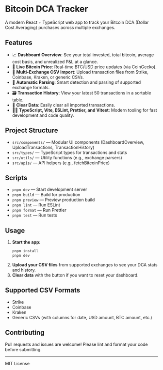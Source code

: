 # Bitcoin DCA Tracker

A modern React + TypeScript web app to track your Bitcoin DCA (Dollar Cost Averaging) purchases across multiple exchanges.

## Features

- 📈 **Dashboard Overview**: See your total invested, total bitcoin, average cost basis, and unrealized P&L at a glance.
- 💸 **Live Bitcoin Price**: Real-time BTC/USD price updates (via CoinGecko).
- 📂 **Multi-Exchange CSV Import**: Upload transaction files from Strike, Coinbase, Kraken, or generic CSVs.
- 🧮 **Automatic Parsing**: Smart detection and parsing of supported exchange formats.
- 🗃️ **Transaction History**: View your latest 50 transactions in a sortable table.
- 🧹 **Clear Data**: Easily clear all imported transactions.
- 🧑‍💻 **TypeScript, Vite, ESLint, Prettier, and Vitest**: Modern tooling for fast development and code quality.

## Project Structure

- `src/components/` — Modular UI components (DashboardOverview, UploadTransactions, TransactionHistory)
- `src/types/` — TypeScript types for transactions and stats
- `src/utils/` — Utility functions (e.g., exchange parsers)
- `src/apis/` — API helpers (e.g., fetchBitcoinPrice)

## Scripts

- `pnpm dev` — Start development server
- `pnpm build` — Build for production
- `pnpm preview` — Preview production build
- `pnpm lint` — Run ESLint
- `pnpm format` — Run Prettier
- `pnpm test` — Run tests

## Usage

1. **Start the app:**
   ```sh
   pnpm install
   pnpm dev
   ```
2. **Upload your CSV files** from supported exchanges to see your DCA stats and history.
3. **Clear data** with the button if you want to reset your dashboard.

## Supported CSV Formats

- Strike
- Coinbase
- Kraken
- Generic CSVs (with columns for date, USD amount, BTC amount, etc.)

## Contributing

Pull requests and issues are welcome! Please lint and format your code before submitting.

---

MIT License
